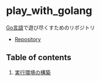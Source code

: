 # play_with_golang

[Go言語](https://go.dev/)で遊び尽くすためのリポジトリ

- [Repository](https://github.com/golang/go)

## Table of contents

1. [実行環境の構築](/docs/execution_environment/README.md)
